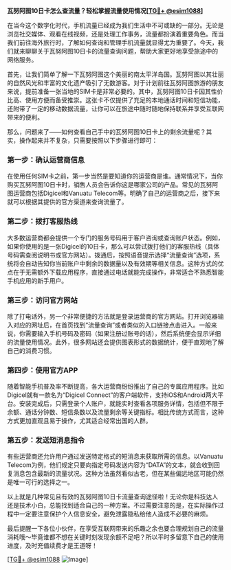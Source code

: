 **瓦努阿图10日卡怎么查流量？轻松掌握流量使用情况[[TG💪+ @esim1088](https://t.me/s/esim1088)]**

在当今这个数字化时代，手机流量已经成为我们生活中不可或缺的一部分。无论是浏览社交媒体、观看在线视频，还是处理工作事务，流量都扮演着重要角色。而当我们前往海外旅行时，了解如何查询和管理手机流量就显得尤为重要了。今天，我们就来聊聊关于瓦努阿图10日卡的流量查询问题，帮助大家更好地享受旅途中的网络服务。

首先，让我们简单了解一下瓦努阿图这个美丽的南太平洋岛国。瓦努阿图以其壮丽的自然风光和丰富的文化遗产吸引了无数游客。对于计划前往瓦努阿图旅游的朋友来说，提前准备一张当地的SIM卡是非常必要的。其中，瓦努阿图10日卡因其性价比高、使用方便而备受推崇。这张卡不仅提供了充足的本地通话时间和短信功能，还附带了一定的移动数据流量，让你可以在旅途中随时随地保持联系并享受互联网带来的便利。

那么，问题来了——如何查看自己手中的瓦努阿图10日卡上的剩余流量呢？其实，操作起来并不复杂，只需要按照以下步骤进行即可：

### 第一步：确认运营商信息

在使用任何SIM卡之前，第一步当然是要知道你的运营商是谁。通常情况下，当你购买瓦努阿图10日卡时，销售人员会告诉你这是哪家公司的产品。常见的瓦努阿图运营商包括Digicel和Vanuatu Telecom等。明确了自己的运营商之后，接下来就可以根据其提供的官方渠道来查询流量了。

### 第二步：拨打客服热线

大多数运营商都会提供一个专门的服务号码用于客户咨询或查询账户状态。例如，如果你使用的是一张Digicel的10日卡，那么可以尝试拨打他们的客服热线（具体号码需查阅说明书或官方网站）。拨通后，按照语音提示选择“流量查询”选项，系统将会自动告知你当前账户中剩余的数据量以及有效期等相关信息。这种方式的优点在于无需额外下载应用程序，直接通过电话就能完成操作，非常适合不熟悉智能手机应用的新手用户。

### 第三步：访问官方网站

除了打电话外，另一个非常便捷的方法就是登录运营商的官方网站。打开浏览器输入对应的网址后，在首页找到“流量查询”或者类似的入口链接点击进入。一般来说，你需要输入手机号码及密码（如果注册过账号的话），然后系统便会显示详细的流量使用情况。此外，很多网站还会提供图表形式的数据统计，便于直观地了解自己的消费习惯。

### 第四步：使用官方APP

随着智能手机普及率不断提高，各大运营商纷纷推出了自己的专属应用程序。比如Digicel就有一款名为“Digicel Connect”的客户端软件，支持iOS和Android两大平台。安装完成后，只需登录个人账户，就能实时查看各项服务详情，包括但不限于余额、通话分钟数、短信条数以及流量剩余等关键指标。相比传统方式而言，这种方式更加直观且易于操作，尤其适合经常出国的人群。

### 第五步：发送短消息指令

有些运营商还允许用户通过发送特定格式的短消息来获取所需的信息。以Vanuatu Telecom为例，他们规定只要向指定号码发送内容为“DATA”的文本，就会收到回复消息包含最新的流量状况。这种方法虽然看似古老，但在某些偏远地区可能仍然是唯一可行的选择之一。

以上就是几种常见且有效的瓦努阿图10日卡流量查询途径啦！无论你是科技达人还是技术小白，总能找到适合自己的一种方案。不过需要注意的是，在实际操作过程中一定要注意保护个人信息安全，避免泄露隐私给他人造成不必要的麻烦。

最后提醒一下各位小伙伴，在享受互联网带来的乐趣之余也要合理规划自己的流量消耗哦～毕竟谁都不想在关键时刻发现余额不足吧？所以平时多留意下自己的使用进度，及时充值续费才是王道呀！

[[TG💪+ @esim1088](https://t.me/s/esim1088) ![Image](https://i.postimg.cc/4NQfJmqS/Snipaste-2025-05-13-00-14-12.png)]